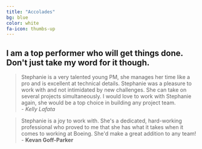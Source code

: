 ```yaml
---
title: "Accolades"
bg: blue
color: white
fa-icon: thumbs-up
---
```


## I am a top performer who will get things done.  Don't just take my word for it though.

> Stephanie is a very talented young PM, she manages her time like a pro and is excellent at technical details. Stephanie was a pleasure to work with and not intimidated by new challenges. She can take on several projects simultaneously. I would love to work with Stephanie again, she would be a top choice in building any project team.  
> \- *Kelly Lafata*

> Stephanie is a joy to work with. She's a dedicated, hard-working professional who proved to me that she has what it takes when it comes to working at Boeing. She'd make a great addition to any team!  
> \- **Kevan Goff-Parker**
